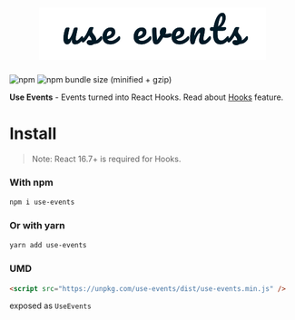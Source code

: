 <h1 align="center">
  <img src="/logo.png" alt="Use Events" />
</h1>


![npm](https://img.shields.io/npm/dt/use-events.svg)
![npm bundle size (minified + gzip)](https://img.shields.io/bundlephobia/minzip/use-events.svg)

**Use Events** - Events turned into React Hooks.
Read about [Hooks](https://reactjs.org/docs/hooks-intro.html) feature.

# Install

> Note: React 16.7+ is required for Hooks.

### With npm

```sh
npm i use-events
```

### Or with yarn

```sh
yarn add use-events
```

### UMD

```html
<script src="https://unpkg.com/use-events/dist/use-events.min.js" />
```

exposed as `UseEvents`
